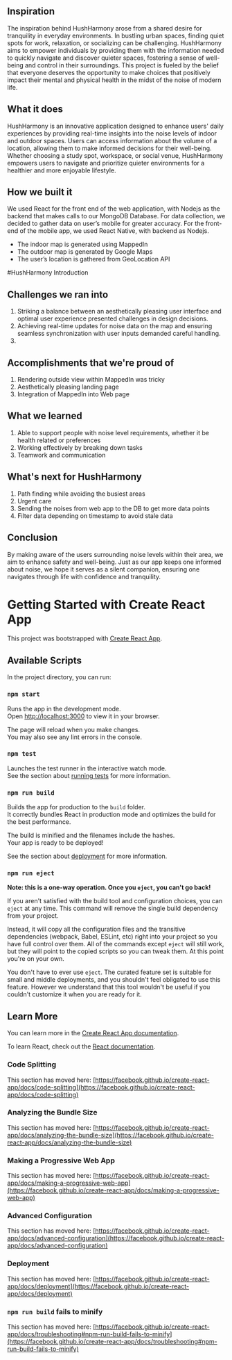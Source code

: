 ## Inspiration
The inspiration behind HushHarmony arose from a shared desire for tranquility in everyday environments. In bustling urban spaces, finding quiet spots for work, relaxation, or socializing can be challenging. HushHarmony aims to empower individuals by providing them with the information needed to quickly navigate and discover quieter spaces, fostering a sense of well-being and control in their surroundings. This project is fueled by the belief that everyone deserves the opportunity to make choices that positively impact their mental and physical health in the midst of the noise of modern life.

## What it does
HushHarmony is an innovative application designed to enhance users' daily experiences by providing real-time insights into the noise levels of indoor and outdoor spaces. Users can access information about the volume of a location, allowing them to make informed decisions for their well-being. Whether choosing a study spot, workspace, or social venue, HushHarmony empowers users to navigate and prioritize quieter environments for a healthier and more enjoyable lifestyle.

## How we built it
We used React for the front end of the web application, with Nodejs as the backend that makes calls to our MongoDB Database. For data collection, we decided to gather data on user’s mobile for greater accuracy. For the front-end of the mobile app, we used React Native, with backend as Nodejs.
- The indoor map is generated using MappedIn
- The outdoor map is generated by Google Maps
- The user’s location is gathered from GeoLocation API

#HushHarmony Introduction
## Challenges we ran into
1. Striking a balance between an aesthetically pleasing user interface and optimal user experience presented challenges in design decisions.
2. Achieving real-time updates for noise data on the map and ensuring seamless synchronization with user inputs demanded careful handling.	
3. 

## Accomplishments that we're proud of
1. Rendering outside view within MappedIn was tricky
2. Aesthetically pleasing landing page
3. Integration of MappedIn into Web page

## What we learned
1. Able to support people with noise level requirements, whether it be health related or preferences
2. Working effectively by breaking down tasks
3. Teamwork and communication

## What's next for HushHarmony
1. Path finding while avoiding the busiest areas
2. Urgent care 
3. Sending the noises from web app to the DB to get more data points
4. Filter data depending on timestamp to avoid stale data

## Conclusion
By making aware of the users surrounding noise levels within their area, we aim to enhance safety and well-being. Just as our app keeps one informed about noise, we hope it serves as a silent companion, ensuring one navigates through life with confidence and tranquility.




# Getting Started with Create React App

This project was bootstrapped with [Create React App](https://github.com/facebook/create-react-app).

## Available Scripts

In the project directory, you can run:

### `npm start`

Runs the app in the development mode.\
Open [http://localhost:3000](http://localhost:3000) to view it in your browser.

The page will reload when you make changes.\
You may also see any lint errors in the console.

### `npm test`

Launches the test runner in the interactive watch mode.\
See the section about [running tests](https://facebook.github.io/create-react-app/docs/running-tests) for more information.

### `npm run build`

Builds the app for production to the `build` folder.\
It correctly bundles React in production mode and optimizes the build for the best performance.

The build is minified and the filenames include the hashes.\
Your app is ready to be deployed!

See the section about [deployment](https://facebook.github.io/create-react-app/docs/deployment) for more information.

### `npm run eject`

**Note: this is a one-way operation. Once you `eject`, you can't go back!**

If you aren't satisfied with the build tool and configuration choices, you can `eject` at any time. This command will remove the single build dependency from your project.

Instead, it will copy all the configuration files and the transitive dependencies (webpack, Babel, ESLint, etc) right into your project so you have full control over them. All of the commands except `eject` will still work, but they will point to the copied scripts so you can tweak them. At this point you're on your own.

You don't have to ever use `eject`. The curated feature set is suitable for small and middle deployments, and you shouldn't feel obligated to use this feature. However we understand that this tool wouldn't be useful if you couldn't customize it when you are ready for it.

## Learn More

You can learn more in the [Create React App documentation](https://facebook.github.io/create-react-app/docs/getting-started).

To learn React, check out the [React documentation](https://reactjs.org/).

### Code Splitting

This section has moved here: [https://facebook.github.io/create-react-app/docs/code-splitting](https://facebook.github.io/create-react-app/docs/code-splitting)

### Analyzing the Bundle Size

This section has moved here: [https://facebook.github.io/create-react-app/docs/analyzing-the-bundle-size](https://facebook.github.io/create-react-app/docs/analyzing-the-bundle-size)

### Making a Progressive Web App

This section has moved here: [https://facebook.github.io/create-react-app/docs/making-a-progressive-web-app](https://facebook.github.io/create-react-app/docs/making-a-progressive-web-app)

### Advanced Configuration

This section has moved here: [https://facebook.github.io/create-react-app/docs/advanced-configuration](https://facebook.github.io/create-react-app/docs/advanced-configuration)

### Deployment

This section has moved here: [https://facebook.github.io/create-react-app/docs/deployment](https://facebook.github.io/create-react-app/docs/deployment)

### `npm run build` fails to minify

This section has moved here: [https://facebook.github.io/create-react-app/docs/troubleshooting#npm-run-build-fails-to-minify](https://facebook.github.io/create-react-app/docs/troubleshooting#npm-run-build-fails-to-minify)
